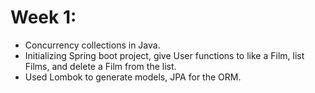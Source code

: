 # Week 1:
- Concurrency collections in Java.
- Initializing Spring boot project, give User functions to like a Film, list Films, and delete a Film from the list.
- Used Lombok to generate models, JPA for the ORM.
